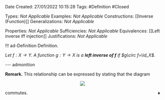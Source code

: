 <br />
<br />

Date Created: 27/01/2022 10:15:28
Tags: #Definition #Closed 

Types: _Not Applicable_
Examples: _Not Applicable_
Constructions: [[Inverse (Function)]]
Generalizations: _Not Applicable_

Properties: _Not Applicable_
Sufficiencies: _Not Applicable_
Equivalences: [[Left inverse iff injection]]
Justifications: _Not Applicable_

!!! ad-Definition Definition.

_Let $f:X\to Y$. A function $g:Y\to X$ is a **left inverse of $f$** if $g\circ f=\id_X$._

--- admonition

**Remark.** This relationship can be expressed by stating that the diagram
<center><img src="https://i.upmath.me/svg/%0A%5Cdefinecolor%7BtextColor%7D%7Brgb%7D%7B0.973%2C%200.973%2C%201%7D%0A%5Cdefinecolor%7BbgColor%7D%7Brgb%7D%7B0.3%2C%200.3%2C%200.3%7D%0A%5Cbegin%7Btikzcd%7D%5Bcolor%20%3D%20textColor%5D%0AX%20%5Carrow%5Brd%2C%20%22%5Coperatorname%7Bid%7D_X%22'%5D%20%5Carrow%5Br%2C%20%22f%22%5D%20%26%20Y%20%5Carrow%5Bd%2C%20%22g%22%5D%20%5C%5C%0A%20%20%20%20%20%20%20%20%20%20%20%20%20%20%20%20%20%20%20%20%20%20%20%20%20%20%20%20%20%20%20%20%20%20%20%20%20%20%20%20%20%20%20%20%20%20%20%20%20%20%20%20%26%20X%20%20%20%20%20%20%20%20%20%20%20%20%20%20%20%0A%5Cend%7Btikzcd%7D%0A"/></center>

commutes.<span style="float:right;">$\blacklozenge$</span>
